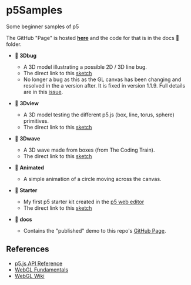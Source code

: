 # p5Samples

Some beginner samples of p5

The GitHub "Page" is hosted **[here](https://spilledmilkcom.github.io/p5Samples/)** and the code for that is in the docs 📁 folder.

* 📁 **3Dbug**
  * A 3D model illustrating a possible 2D / 3D line bug.
  * The direct link to this [sketch](https://editor.p5js.org/SpilledMilkCOM/sketches/-fHjsQGQN)
  * No longer a bug as this as the GL canvas has been changing and resolved in the a version after.  It is fixed in version 1.1.9.
  Full details are in this [issue](https://github.com/processing/p5.js/issues/4722).

* 📁 **3Dview**
  * A 3D model testing the different p5.js (box, line, torus, sphere) primitives.
  * The direct link to this [sketch](https://editor.p5js.org/SpilledMilkCOM/sketches/N732bVsDQ)

* 📁 **3Dwave**
  * A 3D wave made from boxes (from The Coding Train).
  * The direct link to this [sketch](https://editor.p5js.org/SpilledMilkCOM/sketches/sGvWkvl86)

* 📁 **Animated**
  * A simple animation of a circle moving across the canvas.

* 📁 **Starter**
  * My first p5 starter kit created in the [p5 web editor](https://editor.p5js.org/)
  * The direct link to this [sketch](https://editor.p5js.org/SpilledMilkCOM/sketches/IvkGgnQJW)

* 📁 **docs**
  * Contains the "published" demo to this repo's [GitHub Page](https://spilledmilkcom.github.io/p5Samples/).

## References

* [p5.js API Reference](https://p5js.org/reference/)
* [WebGL Fundamentals](https://webglfundamentals.org/)
* [WebGL Wiki](https://www.khronos.org/webgl/wiki/Main_Page)
